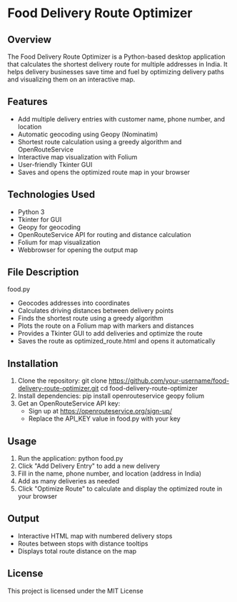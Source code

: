 # Food Delivery Route Optimizer

## Overview
The Food Delivery Route Optimizer is a Python-based desktop application that calculates the shortest delivery route for multiple addresses in India. It helps delivery businesses save time and fuel by optimizing delivery paths and visualizing them on an interactive map.

## Features
- Add multiple delivery entries with customer name, phone number, and location
- Automatic geocoding using Geopy (Nominatim)
- Shortest route calculation using a greedy algorithm and OpenRouteService
- Interactive map visualization with Folium
- User-friendly Tkinter GUI
- Saves and opens the optimized route map in your browser

## Technologies Used
- Python 3
- Tkinter for GUI
- Geopy for geocoding
- OpenRouteService API for routing and distance calculation
- Folium for map visualization
- Webbrowser for opening the output map

## File Description
food.py
- Geocodes addresses into coordinates
- Calculates driving distances between delivery points
- Finds the shortest route using a greedy algorithm
- Plots the route on a Folium map with markers and distances
- Provides a Tkinter GUI to add deliveries and optimize the route
- Saves the route as optimized_route.html and opens it automatically

## Installation
1. Clone the repository:
   git clone https://github.com/your-username/food-delivery-route-optimizer.git
   cd food-delivery-route-optimizer
2. Install dependencies:
   pip install openrouteservice geopy folium
3. Get an OpenRouteService API key:
   - Sign up at https://openrouteservice.org/sign-up/
   - Replace the API_KEY value in food.py with your key

## Usage
1. Run the application:
   python food.py
2. Click "Add Delivery Entry" to add a new delivery
3. Fill in the name, phone number, and location (address in India)
4. Add as many deliveries as needed
5. Click "Optimize Route" to calculate and display the optimized route in your browser

## Output
- Interactive HTML map with numbered delivery stops
- Routes between stops with distance tooltips
- Displays total route distance on the map

## License
This project is licensed under the MIT License
